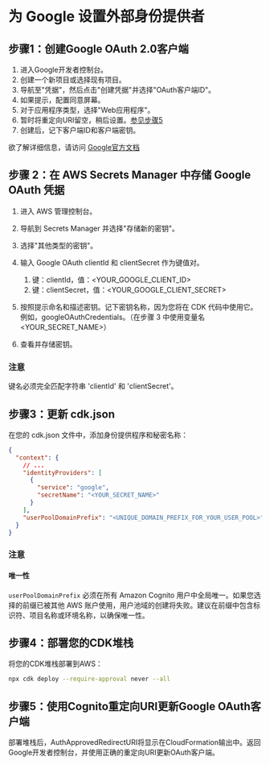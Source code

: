 # 为 Google 设置外部身份提供者

## 步骤1：创建Google OAuth 2.0客户端

1. 进入Google开发者控制台。
2. 创建一个新项目或选择现有项目。
3. 导航至"凭据"，然后点击"创建凭据"并选择"OAuth客户端ID"。
4. 如果提示，配置同意屏幕。
5. 对于应用程序类型，选择"Web应用程序"。
6. 暂时将重定向URI留空，稍后设置。[参见步骤5](#step-5-update-google-oauth-client-with-cognito-redirect-uris)
7. 创建后，记下客户端ID和客户端密钥。

欲了解详细信息，请访问 [Google官方文档](https://support.google.com/cloud/answer/6158849?hl=en)

## 步骤 2：在 AWS Secrets Manager 中存储 Google OAuth 凭据

1. 进入 AWS 管理控制台。
2. 导航到 Secrets Manager 并选择"存储新的密钥"。
3. 选择"其他类型的密钥"。
4. 输入 Google OAuth clientId 和 clientSecret 作为键值对。

   1. 键：clientId，值：<YOUR_GOOGLE_CLIENT_ID>
   2. 键：clientSecret，值：<YOUR_GOOGLE_CLIENT_SECRET>

5. 按照提示命名和描述密钥。记下密钥名称，因为您将在 CDK 代码中使用它。例如，googleOAuthCredentials。（在步骤 3 中使用变量名 <YOUR_SECRET_NAME>）
6. 查看并存储密钥。

### 注意

键名必须完全匹配字符串 'clientId' 和 'clientSecret'。

## 步骤3：更新 cdk.json

在您的 cdk.json 文件中，添加身份提供程序和秘密名称：

```json
{
  "context": {
    // ...
    "identityProviders": [
      {
        "service": "google",
        "secretName": "<YOUR_SECRET_NAME>"
      }
    ],
    "userPoolDomainPrefix": "<UNIQUE_DOMAIN_PREFIX_FOR_YOUR_USER_POOL>"
  }
}
```

### 注意

#### 唯一性

`userPoolDomainPrefix` 必须在所有 Amazon Cognito 用户中全局唯一。如果您选择的前缀已被其他 AWS 账户使用，用户池域的创建将失败。建议在前缀中包含标识符、项目名称或环境名称，以确保唯一性。

## 步骤4：部署您的CDK堆栈

将您的CDK堆栈部署到AWS：

```sh
npx cdk deploy --require-approval never --all
```

## 步骤5：使用Cognito重定向URI更新Google OAuth客户端

部署堆栈后，AuthApprovedRedirectURI将显示在CloudFormation输出中。返回Google开发者控制台，并使用正确的重定向URI更新OAuth客户端。